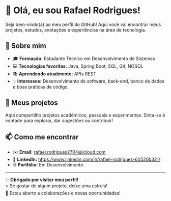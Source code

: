 # 👋 Olá, eu sou Rafael Rodrigues!

Seja bem-vindo(a) ao meu perfil do GitHub! Aqui você vai encontrar meus projetos, estudos, anotações e experiências na área de tecnologia.

## 🚀 Sobre mim

- 🎓 **Formação:** Estudante Técnico em Desenvolvimento de Sistemas
- 💻 **Tecnologias favoritas:** Java, Spring Boot, SQL, Git, NOSQL
- 📚 **Aprendendo atualmente:** APIs REST
- 💡 **Interesses:** Desenvolvimento de software, back-end, banco de dados e boas práticas de código.

## 📂 Meus projetos

Aqui compartilho projetos acadêmicos, pessoais e experimentos. Sinta-se à vontade para explorar, dar sugestões ou contribuir!

## 📫 Como me encontrar

- ✉️ **Email:** rafael.rodrigues2704@icloud.com
- 💼 **LinkedIn:** https://www.linkedin.com/in/rafael-rodrigues-60520b321/
- 🌐 **Portfólio:** Em Desenvolvimento

---

✨ **Obrigado por visitar meu perfil!**  
⭐ Se gostar de algum projeto, deixe uma estrela!  
🤝 Estou aberto a colaborações e novas oportunidades!

